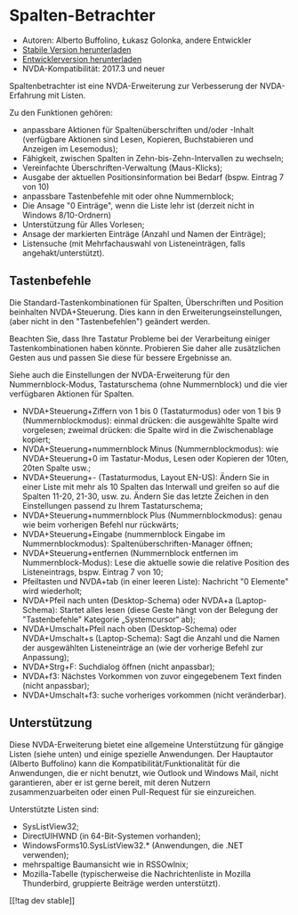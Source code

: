 # Spalten-Betrachter #

* Autoren: Alberto Buffolino, Łukasz Golonka, andere Entwickler
* [Stabile Version herunterladen][stable]
* [Entwicklerversion herunterladen][dev]
* NVDA-Kompatibilität: 2017.3 und neuer

Spaltenbetrachter ist eine NVDA-Erweiterung zur Verbesserung der
NVDA-Erfahrung mit Listen.

Zu den Funktionen gehören:

* anpassbare Aktionen für Spaltenüberschriften und/oder -Inhalt (verfügbare
  Aktionen sind Lesen, Kopieren, Buchstabieren und Anzeigen im Lesemodus);
* Fähigkeit, zwischen Spalten in Zehn-bis-Zehn-Intervallen zu wechseln;
* Vereinfachte Überschriften-Verwaltung (Maus-Klicks);
* Ausgabe der aktuellen Positionsinformation bei Bedarf (bspw. Eintrag 7 von
  10)
* anpassbare Tastenbefehle mit oder ohne Nummernblock;
* Die Ansage "0 Einträge", wenn die Liste lehr ist (derzeit nicht in Windows
  8/10-Ordnern)
* Unterstützung für Alles Vorlesen;
* Ansage der markierten Einträge (Anzahl und Namen der Einträge);
* Listensuche (mit Mehrfachauswahl von Listeneinträgen, falls
  angehakt/unterstützt).

## Tastenbefehle

Die Standard-Tastenkombinationen für Spalten, Überschriften und Position
beinhalten NVDA+Steuerung. Dies kann in den Erweiterungseinstellungen, (aber
nicht in den "Tastenbefehlen") geändert werden.

Beachten Sie, dass Ihre Tastatur Probleme bei der Verarbeitung einiger
Tastenkombinationen haben könnte. Probieren Sie daher alle zusätzlichen
Gesten aus und passen Sie diese für bessere Ergebnisse an.

Siehe auch die Einstellungen der NVDA-Erweiterung für den
Nummernblock-Modus, Tastaturschema (ohne Nummernblock) und die vier
verfügbaren Aktionen für Spalten.

* NVDA+Steuerung+Ziffern von 1 bis 0 (Tastaturmodus) oder von 1 bis 9
  (Nummernblockmodus): einmal drücken: die ausgewählte Spalte wird
  vorgelesen; zweimal drücken: die Spalte wird in die Zwischenablage
  kopiert;
* NVDA+Steuerung+nummernblock Minus (Nummernblockmodus): wie
  NVDA+Steuerung+0 im Tastatur-Modus, Lesen oder Kopieren der 10ten, 20ten
  Spalte usw.;
* NVDA+Steuerung+- (Tastaturmodus, Layout EN-US): Ändern Sie in einer Liste
  mit mehr als 10 Spalten das Interwall und greifen so auf die Spalten
  11-20, 21-30, usw. zu. Ändern Sie das letzte Zeichen in den Einstellungen
  passend zu Ihrem Tastaturschema;
* NVDA+Steuerung+nummernblock Plus (Nummernblockmodus): genau wie beim
  vorherigen Befehl nur rückwärts;
* NVDA+Steuerung+Eingabe (nummernblock Eingabe im Nummernblockmodus):
  Spaltenüberschriften-Manager öffnen;
* NVDA+Steuerung+entfernen (Nummernblock entfernen im Nummernblock-Modus):
  Lese die aktuelle sowie die relative  Position des Listeneintrags,
  bspw. Eintrag 7 von 10;
* Pfeiltasten und NVDA+tab (in einer leeren Liste): Nachricht "0 Elemente"
  wird wiederholt;
* NVDA+Pfeil nach unten (Desktop-Schema) oder NVDA+a (Laptop-Schema):
  Startet alles lesen (diese Geste hängt von der Belegung der
  "Tastenbefehle" Kategorie „Systemcursor“ ab);
* NVDA+Umschalt+Pfeil nach oben (Desktop-Schema) oder NVDA+Umschalt+s
  (Laptop-Schema): Sagt die Anzahl und die Namen der ausgewählten
  Listeneinträge an (wie der vorherige Befehl zur Anpassung);
* NVDA+Strg+F: Suchdialog öffnen (nicht anpassbar);
* NVDA+f3: Nächstes Vorkommen von zuvor eingegebenem Text finden (nicht
  anpassbar);
* NVDA+Umschalt+f3: suche vorheriges vorkommen (nicht veränderbar).

## Unterstützung

Diese NVDA-Erweiterung bietet eine allgemeine Unterstützung für gängige
Listen (siehe unten) und einige spezielle Anwendungen. Der Hauptautor
(Alberto Buffolino) kann die Kompatibilität/Funktionalität für die
Anwendungen, die er nicht benutzt, wie Outlook und Windows Mail, nicht
garantieren, aber er ist gerne bereit, mit deren Nutzern zusammenzuarbeiten
oder einen Pull-Request für sie einzureichen.

Unterstützte Listen sind:

* SysListView32;
* DirectUIHWND (in 64-Bit-Systemen vorhanden);
* WindowsForms10.SysListView32.* (Anwendungen, die .NET verwenden);
* mehrspaltige Baumansicht wie in RSSOwlnix;
* Mozilla-Tabelle (typischerweise die Nachrichtenliste in Mozilla
  Thunderbird, gruppierte Beiträge werden unterstützt).


[[!tag dev stable]]


[stable]: https://www.nvaccess.org/addonStore/legacy?file=columnsReview

[dev]: https://www.nvaccess.org/addonStore/legacy?file=columnsReview-dev
